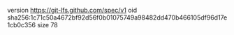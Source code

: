 version https://git-lfs.github.com/spec/v1
oid sha256:1c71c50a4672bf92d56f0b01075749a98482dd470b466105df96d17e1cb0c356
size 78
